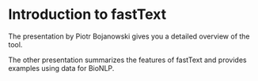 # Introduction to fastText
The presentation by Piotr Bojanowski gives you a detailed overview of the tool.

The other presentation summarizes the features of fastText and provides examples using data for BioNLP.
